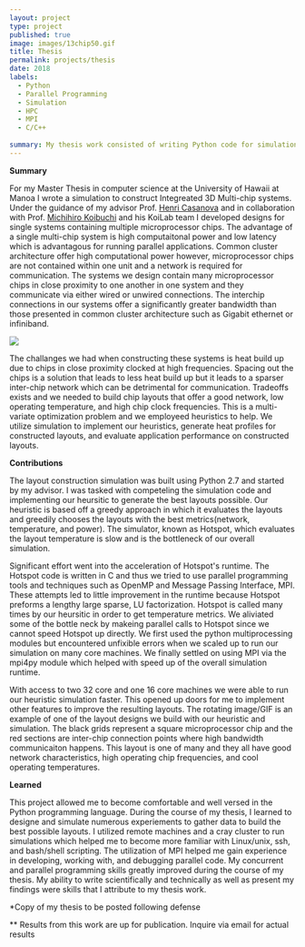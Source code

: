 ```yaml
---
layout: project
type: project
published: true
image: images/13chip50.gif
title: Thesis
permalink: projects/thesis
date: 2018
labels:
  - Python
  - Parallel Programming
  - Simulation
  - HPC
  - MPI
  - C/C++
  
summary: My thesis work consisted of writing Python code for simulation and experiements to design multi-chip systems. 
---
```


__Summary__

For my Master Thesis in computer science at the University of Hawaii at Manoa I wrote a simulation to construct Integreated 3D Multi-chip systems.  Under the guidance of my advisor Prof. [Henri Casanova](https://henricasanova.github.io/) and in collaboration with Prof. [Michihiro Koibuchi](https://www.nii.ac.jp/en/faculty/architecture/koibuchi_michihiro/) and his KoiLab team I developed designs for single systems containing multiple microprocessor chips.  The advantage of a single multi-chip system is high computaitonal power and low latency which is advantagous for running parallel applications.  Common cluster architecture offer high computational power however, microprocessor chips are not contained within one unit and a network is required for communication.  The systems we design contain many microprocessor chips in close proximity to one another in one system and they communicate via either wired or unwired connections.  The interchip connections in our systems offer a significantly greater bandwidth than those presented in common cluster architecture such as Gigabit ethernet or infiniband.

<div class="ui images">
  <img class="ui image medium right floated round image" src="../images/13chip50.gif">
</div>

The challanges we had when constructing these systems is heat build up due to chips in close proximity clocked at high frequencies.  Spacing out the chips is a solution that leads to less heat build up but it leads to a sparser inter-chip network which can be detrimental for communication.  Tradeoffs exists and we needed to build chip layouts that offer a good network, low operating temperature, and high chip clock frequencies.  This is a multi-variate optimization problem and we employeed heuristics to help.  We utilize simulation to implement our heuristics, generate heat profiles for constructed layouts, and evaluate application performance on constructed layouts.

**Contributions**

The layout construction simulation was built using Python 2.7 and started by my advisor.  I was tasked with competeling the simulation code and implementing our heursitic to generate the best layouts possible.  Our heuristic is based off a greedy approach in which it evaluates the layouts and greedily chooses the layouts with the best metrics(network, temperature, and power).  The simulator, known as Hotspot,  which evaluates the layout temperature is slow and is the bottleneck of our overall simulation.  

Significant effort went into the acceleration of Hotspot's runtime.  The Hotspot code is written in C and thus we tried to use parallel programming tools and techniques such as OpenMP and Message Passing Interface, MPI.  These attempts led to little improvement in the runtime because Hotspot preforms a lengthy large sparse, LU factorization.  Hotspot is called many times by our heursitic in order to get temperature metrics.  We aliviated some of the bottle neck by makeing parallel calls to Hotspot since we cannot speed Hotspot up directly.  We first used the python multiprocessing modules but encountered unfixible errors when we scaled up to run our simulation on many core machines.  We finally settled on using MPI via the mpi4py module which helped with speed up of the overall simulation runtime.

With access to two 32 core and one 16 core machines we were able to run our heuristic simulation faster.  This opened up doors for me to implement other features to improve the resulting layouts.  The rotating image/GIF is an example of one of the layout designs we build with our heuristic and simulation.  The black grids represent a square microprocessor chip and the red sections are inter-chip connection points where high bandwidth communicaiton happens.  This layout is one of many and they all have good network characteristics, high operating chip frequencies, and cool operating temperatures.   

__Learned__

This project allowed me to become comfortable and well versed in the Python programming language.  During the course of my thesis, I learned to designe and simulate numerous experiements to gather data to build the best possible layouts.  I utilized remote machines and a cray cluster to run simulations which helped me to become more familiar with Linux/unix, ssh, and bash/shell scripting.  The utilization of MPI helped me gain experience in developing, working with, and debugging parallel code.  My concurrent and parallel programming skills greatly improved during the course of my thesis.  My ability to write scientifically and technically as well as present my findings were skills that I attribute to my thesis work.  

*Copy of my thesis to be posted following defense

** Results from this work are up for publication.  Inquire via email for actual results
